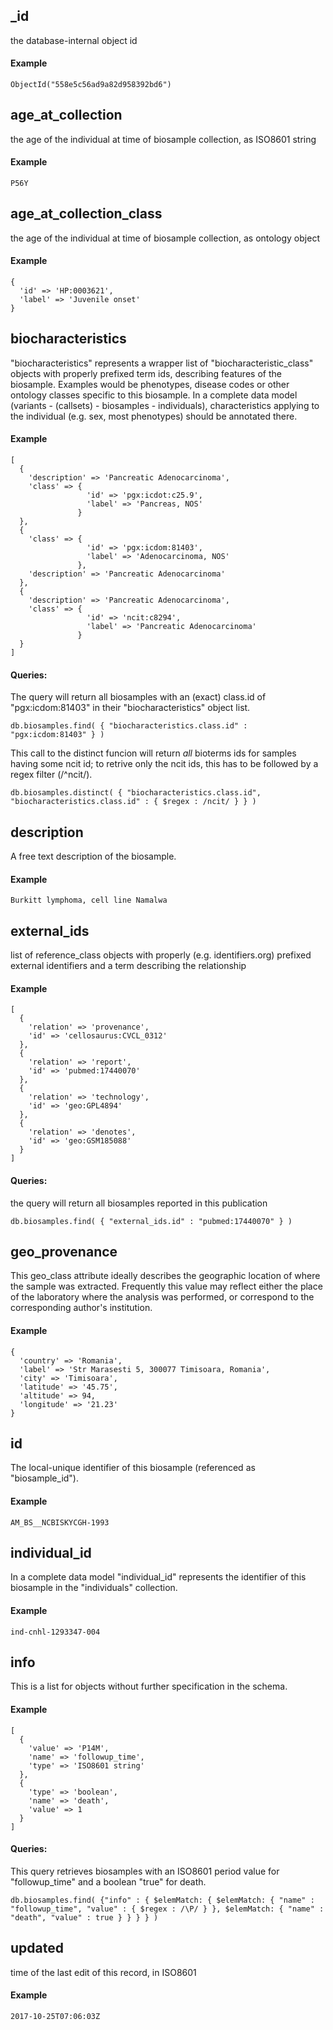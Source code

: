
## _id

the database-internal object id

#### Example

`ObjectId("558e5c56ad9a82d958392bd6")
`

## age_at_collection

the age of the individual at time of biosample collection, as ISO8601 string

#### Example

`P56Y
`

## age_at_collection_class

the age of the individual at time of biosample collection, as ontology object

#### Example

```
{
  'id' => 'HP:0003621',
  'label' => 'Juvenile onset'
}

```

## biocharacteristics

"biocharacteristics" represents a wrapper list of "biocharacteristic_class" objects with properly prefixed term ids, describing features of the biosample.
Examples would be phenotypes, disease codes or other ontology classes specific to this biosample. In a complete data model (variants - (callsets) - biosamples - individuals), characteristics applying to the individual (e.g. sex, most phenotypes) should be annotated there.


#### Example

```
[
  {
    'description' => 'Pancreatic Adenocarcinoma',
    'class' => {
                 'id' => 'pgx:icdot:c25.9',
                 'label' => 'Pancreas, NOS'
               }
  },
  {
    'class' => {
                 'id' => 'pgx:icdom:81403',
                 'label' => 'Adenocarcinoma, NOS'
               },
    'description' => 'Pancreatic Adenocarcinoma'
  },
  {
    'description' => 'Pancreatic Adenocarcinoma',
    'class' => {
                 'id' => 'ncit:c8294',
                 'label' => 'Pancreatic Adenocarcinoma'
               }
  }
]

```

#### Queries:
The query will return all biosamples with an (exact) class.id of "pgx:icdom:81403" in their "biocharacteristics" object list.

```
db.biosamples.find( { "biocharacteristics.class.id" : "pgx:icdom:81403" } )
```

This call to the distinct funcion will return *all* bioterms ids for samples having some ncit id; to retrive only the ncit ids, this has to be followed by a regex filter (/^ncit/).

```
db.biosamples.distinct( { "biocharacteristics.class.id", "biocharacteristics.class.id" : { $regex : /ncit/ } } )
```

## description

A free text description of the biosample.

#### Example

`Burkitt lymphoma, cell line Namalwa
`

## external_ids

list of reference_class objects with properly (e.g. identifiers.org) prefixed external identifiers and a term describing the relationship

#### Example

```
[
  {
    'relation' => 'provenance',
    'id' => 'cellosaurus:CVCL_0312'
  },
  {
    'relation' => 'report',
    'id' => 'pubmed:17440070'
  },
  {
    'relation' => 'technology',
    'id' => 'geo:GPL4894'
  },
  {
    'relation' => 'denotes',
    'id' => 'geo:GSM185088'
  }
]

```

#### Queries:
the query will return all biosamples reported in this publication
```
db.biosamples.find( { "external_ids.id" : "pubmed:17440070" } )
```

## geo_provenance

This geo_class attribute ideally describes the geographic location of where the sample was extracted.
Frequently this value may reflect either the place of the laboratory where the analysis was performed, or correspond to the corresponding author's institution.


#### Example

```
{
  'country' => 'Romania',
  'label' => 'Str Marasesti 5, 300077 Timisoara, Romania',
  'city' => 'Timisoara',
  'latitude' => '45.75',
  'altitude' => 94,
  'longitude' => '21.23'
}

```

## id

The local-unique identifier of this biosample (referenced as "biosample_id").

#### Example

`AM_BS__NCBISKYCGH-1993
`

## individual_id

In a complete data model "individual_id" represents the identifier of this biosample in the "individuals" collection.


#### Example

`ind-cnhl-1293347-004
`

## info

This is a list for objects without further specification in the schema.


#### Example

```
[
  {
    'value' => 'P14M',
    'name' => 'followup_time',
    'type' => 'ISO8601 string'
  },
  {
    'type' => 'boolean',
    'name' => 'death',
    'value' => 1
  }
]

```

#### Queries:
This query retrieves biosamples with an ISO8601 period value for "followup_time" and a boolean "true" for death.

```
db.biosamples.find( {"info" : { $elemMatch: { $elemMatch: { "name" : "followup_time", "value" : { $regex : /\P/ } }, $elemMatch: { "name" : "death", "value" : true } } } } )
```

## updated

time of the last edit of this record, in ISO8601

#### Example

`2017-10-25T07:06:03Z
`

